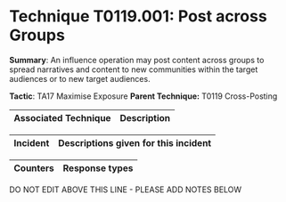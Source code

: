 # Technique T0119.001: Post across Groups

**Summary**: An influence operation may post content across groups to spread narratives and content to new communities within the target audiences or to new target audiences.

**Tactic**: TA17 Maximise Exposure            **Parent Technique:** T0119 Cross-Posting


| Associated Technique | Description |
| --------- | ------------------------- |



| Incident | Descriptions given for this incident |
| -------- | -------------------- |



| Counters | Response types |
| -------- | -------------- |


DO NOT EDIT ABOVE THIS LINE - PLEASE ADD NOTES BELOW
